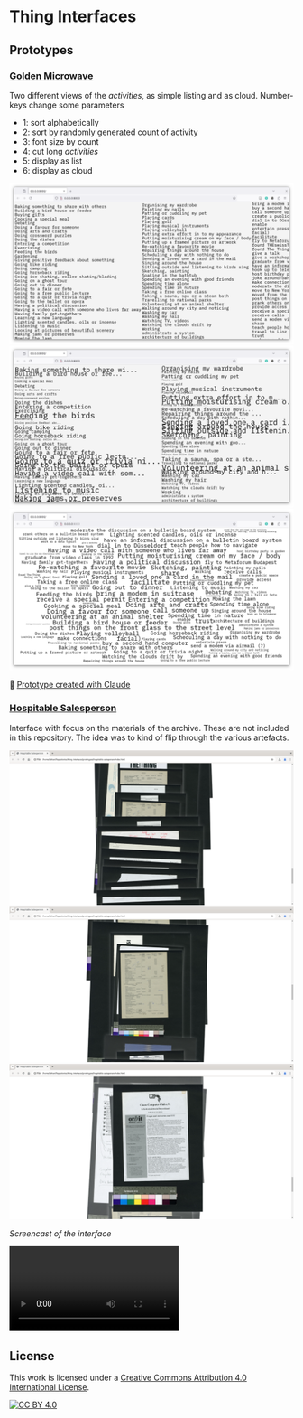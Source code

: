 # Thing Interfaces

## Prototypes
### [Golden Microwave](https://thgie.github.io/thing-interfaces/prototypes/golden-microwave/)

Two different views of the _activities_, as simple listing and as cloud. Number-keys change some parameters

- 1: sort alphabetically
- 2: sort by randomly generated count of activity
- 3: font size by count
- 4: cut long _activities_
- 5: display as list
- 6: display as cloud

![](assets/screenshots/golden-microwave-001.png)
![](assets/screenshots/golden-microwave-002.png)
![](assets/screenshots/golden-microwave-003.png)

🔗 [Prototype created with Claude](https://thgie.github.io/thing-interfaces/prototypes/golden-microwave-claude.html)


### [Hospitable Salesperson](https://thgie.github.io/thing-interfaces/prototypes/hospitable-salesperson/)

Interface with focus on the materials of the archive. These are not included in this repository. The idea was to kind of flip through the various artefacts.

![](assets/screenshots/hospitable-salesperson-001.png)
![](assets/screenshots/hospitable-salesperson-002.png)
![](assets/screenshots/hospitable-salesperson-003.png)

*Screencast of the interface*

![](assets/screencasts/hospitable-salesperson.webm)


## License
This work is licensed under a
[Creative Commons Attribution 4.0 International License][cc-by].

[![CC BY 4.0][cc-by-image]][cc-by]

[cc-by]: http://creativecommons.org/licenses/by/4.0/
[cc-by-image]: https://i.creativecommons.org/l/by/4.0/88x31.png
